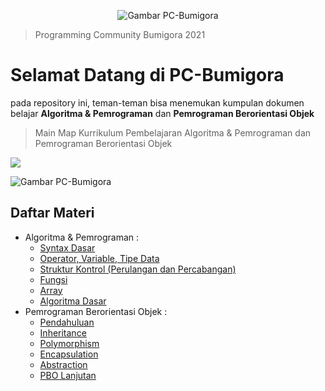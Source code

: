 <p align="center">
  <img src="https://avatars.githubusercontent.com/u/92533942?v=4" alt="Gambar PC-Bumigora"/>
</p>

> Programming Community Bumigora 2021

# Selamat Datang di PC-Bumigora
pada repository ini, teman-teman bisa menemukan kumpulan dokumen belajar **Algoritma & Pemrograman** dan **Pemrograman Berorientasi Objek**


> Main Map Kurrikulum Pembelajaran Algoritma
> & Pemrograman dan Pemrograman Berorientasi Objek

[![](https://img.shields.io/badge/-Main%20Map%20-0a0a0a.svg?style=flat&colorA=0a0a0a)](https://i.ibb.co/R9J2MGH/Curriculum-Development-2x.png)

![Gambar PC-Bumigora](https://i.ibb.co/R9J2MGH/Curriculum-Development-2x.png)

## Daftar Materi

- Algoritma & Pemrograman :
  - [Syntax Dasar](http://github.com)
  - [Operator, Variable, Tipe Data](https://github.com/pc-bumigora/document/blob/main/Algoritma%20%26%20Pemrograman/Materi%20Operator%2C%20Variable%2C%20Tipe%20Data.pdf)
  - [Struktur Kontrol (Perulangan dan Percabangan)](http://github.com)
  - [Fungsi](http://github.com)
  - [Array](http://github.com)
  - [Algoritma Dasar](http://github.com) 
- Pemrograman Berorientasi Objek :
  - [Pendahuluan](http://github.com)
  - [Inheritance](https://github.com/pc-bumigora/document/blob/main/Pemrograman%20Berorientasi%20Objek/Materi%20Inheritance.pdf)
  - [Polymorphism](https://github.com/pc-bumigora/document/blob/main/Pemrograman%20Berorientasi%20Objek/Materi%20Polimorfisme.pdf)
  - [Encapsulation](http://github.com)
  - [Abstraction](http://github.com)
  - [PBO Lanjutan](http://github.com)